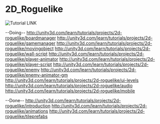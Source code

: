# 2D_Roguelike

![Tutorial LINK](http://unity3d.com/learn/tutorials/projects/2d-roguelike)

--Doing--
http://unity3d.com/learn/tutorials/projects/2d-roguelike/boardmanager
http://unity3d.com/learn/tutorials/projects/2d-roguelike/gamemanager
http://unity3d.com/learn/tutorials/projects/2d-roguelike/movingobject
http://unity3d.com/learn/tutorials/projects/2d-roguelike/wall-script
http://unity3d.com/learn/tutorials/projects/2d-roguelike/player-animator
http://unity3d.com/learn/tutorials/projects/2d-roguelike/player-script
http://unity3d.com/learn/tutorials/projects/2d-roguelike/enemy
http://unity3d.com/learn/tutorials/projects/2d-roguelike/enemy-animator-gm
http://unity3d.com/learn/tutorials/projects/2d-roguelike/ui-levels
http://unity3d.com/learn/tutorials/projects/2d-roguelike/audio
http://unity3d.com/learn/tutorials/projects/2d-roguelike/mobile


--Done--
http://unity3d.com/learn/tutorials/projects/2d-roguelike/introduction
http://unity3d.com/learn/tutorials/projects/2d-roguelike/animations
http://unity3d.com/learn/tutorials/projects/2d-roguelike/tileprefabs
